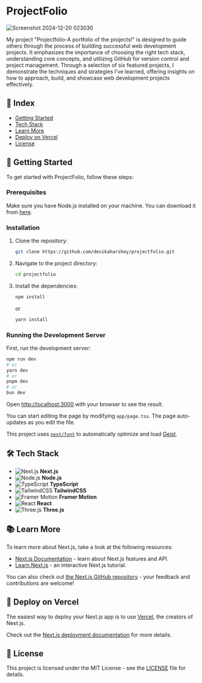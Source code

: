 # ProjectFolio
![Screenshot 2024-12-20 023030](https://github.com/user-attachments/assets/9fbd59a7-64d0-428d-ad1b-f869c4aafbd8)

My project "Projectfolio-A portfolio of the projects!" is designed to guide others through the process of building successful web development projects. It emphasizes the importance of choosing the right tech stack, understanding core concepts, and utilizing GitHub for version control and project management. Through a selection of six featured projects, I demonstrate the techniques and strategies I’ve learned, offering insights on how to approach, build, and showcase web development projects effectively.

## 📑 Index

- [Getting Started](#-getting-started)
- [Tech Stack](#-tech-stack)
- [Learn More](#-learn-more)
- [Deploy on Vercel](#-deploy-on-vercel)
- [License](#-license)

## 🚀 Getting Started

To get started with ProjectFolio, follow these steps:

### Prerequisites

Make sure you have Node.js installed on your machine. You can download it from [here](https://nodejs.org/).

### Installation

1. Clone the repository:
   ```bash
   git clone https://github.com/devikaharshey/projectfolio.git
   ```

2. Navigate to the project directory:
   ```bash
   cd projectfolio
   ```

3. Install the dependencies:
   ```bash
   npm install
   ```
   or
   ```bash
   yarn install
   ```

### Running the Development Server

First, run the development server:

```bash
npm run dev
# or
yarn dev
# or
pnpm dev
# or
bun dev
```

Open [http://localhost:3000](http://localhost:3000) with your browser to see the result.

You can start editing the page by modifying `app/page.tsx`. The page auto-updates as you edit the file.

This project uses [`next/font`](https://nextjs.org/docs/app/building-your-application/optimizing/fonts) to automatically optimize and load [Geist](https://vercel.com/font).

## 🛠 Tech Stack

- ![Next.js](https://img.shields.io/badge/Next.js-000000?style=flat&logo=next.js&logoColor=white) **Next.js**
- ![Node.js](https://img.shields.io/badge/Node.js-339933?style=flat&logo=node.js&logoColor=white) **Node.js**
- ![TypeScript](https://img.shields.io/badge/TypeScript-007ACC?style=flat&logo=typescript&logoColor=white) **TypeScript**
- ![TailwindCSS](https://img.shields.io/badge/TailwindCSS-06B6D4?style=flat&logo=tailwindcss&logoColor=white) **TailwindCSS**
- ![Framer Motion](https://img.shields.io/badge/Framer%20Motion-0055FF?style=flat&logo=framer&logoColor=white) **Framer Motion**
- ![React](https://img.shields.io/badge/React-61DAFB?style=flat&logo=react&logoColor=black) **React**
- ![Three.js](https://img.shields.io/badge/Three.js-000000?style=flat&logo=three.js&logoColor=white) **Three.js**

## 📚 Learn More

To learn more about Next.js, take a look at the following resources:

- [Next.js Documentation](https://nextjs.org/docs) - learn about Next.js features and API.
- [Learn Next.js](https://nextjs.org/learn) - an interactive Next.js tutorial.

You can also check out [the Next.js GitHub repository](https://github.com/vercel/next.js) - your feedback and contributions are welcome!

## 🚀 Deploy on Vercel

The easiest way to deploy your Next.js app is to use [Vercel](https://vercel.com), the creators of Next.js.

Check out the [Next.js deployment documentation](https://nextjs.org/docs/app/building-your-application/deploying) for more details.

## 📄 License

This project is licensed under the MIT License - see the [LICENSE](LICENSE) file for details.

